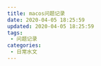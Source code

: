 ```yaml
---
title: macos问题记录
date: 2020-04-05 18:25:59
updated: 2020-04-05 18:25:59
tags:
 - 问题记录
categories:
 - 日常水文
---
```



